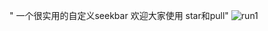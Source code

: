 " 一个很实用的自定义seekbar 欢迎大家使用 star和pull" 
![run1](https://github.com/525642022/CustomSeekBar/master/MyApplication/Screenshot/run2.jpg)  
